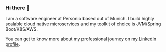 ### Hi there 👋 

I am a software engineer at Personio based out of Munich. I build highly scalable cloud native microservices
and my toolkit of choice is JVM/Spring Boot/K8S/AWS.

You can get to know more about my professional journey on [my LinkedIn profile](https://www.linkedin.com/in/rajki/).

<!--
**rajki/rajki** is a ✨ _special_ ✨ repository because its `README.md` (this file) appears on your GitHub profile.

Here are some ideas to get you started:

- 🔭 I’m currently working on ...
- 🌱 I’m currently learning ...
- 👯 I’m looking to collaborate on ...
- 🤔 I’m looking for help with ...
- 💬 Ask me about ...
- 📫 How to reach me: ...
- 😄 Pronouns: ...
- ⚡ Fun fact: ...
-->
